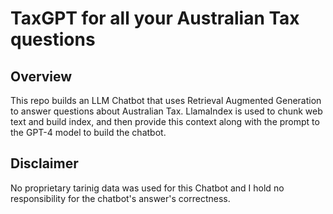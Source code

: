 # TaxGPT for all your Australian Tax questions

## Overview

This repo builds an LLM Chatbot that uses Retrieval Augmented Generation to answer questions about Australian Tax. LlamaIndex is used to chunk web text and build index, and then provide this context along with the prompt to the GPT-4 model to build the chatbot.

## Disclaimer
No proprietary tarinig data was used for this Chatbot and I hold no responsibility for the chatbot's answer's correctness.